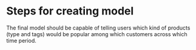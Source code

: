 # Steps for creating model
The final model should be capable of telling users which kind of products (type and tags) would be popular among which customers across which time period.
